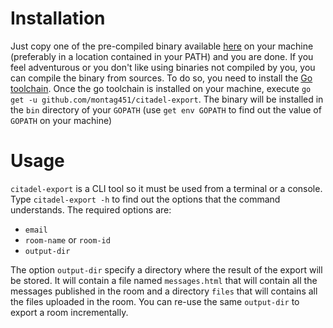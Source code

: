 # Installation #

Just copy one of the pre-compiled binary available
[here](https://github.com/montag451/citadel-export/releases/latest) on
your machine (preferably in a location contained in your PATH) and you
are done. If you feel adventurous or you don't like using binaries not
compiled by you, you can compile the binary from sources. To do so,
you need to install the [Go toolchain](https://golang.org/dl/). Once
the go toolchain is installed on your machine, execute `go get -u
github.com/montag451/citadel-export`. The binary will be installed in
the `bin` directory of your `GOPATH` (use `get env GOPATH` to find out
the value of `GOPATH` on your machine)

# Usage #

`citadel-export` is a CLI tool so it must be used from a terminal or a
console. Type `citadel-export -h` to find out the options that the
command understands. The required options are:

- `email`
- `room-name` or `room-id`
- `output-dir`

The option `output-dir` specify a directory where the result of the
export will be stored. It will contain a file named `messages.html`
that will contain all the messages published in the room and a
directory `files` that will contains all the files uploaded in the
room. You can re-use the same `output-dir` to export a room
incrementally.

